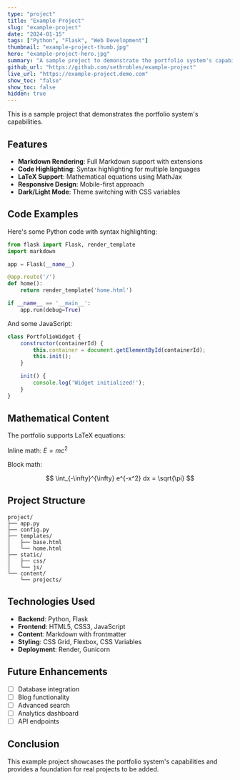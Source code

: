 ```yaml
---
type: "project"
title: "Example Project"
slug: "example-project"
date: "2024-01-15"
tags: ["Python", "Flask", "Web Development"]
thumbnail: "example-project-thumb.jpg"
hero: "example-project-hero.jpg"
summary: "A sample project to demonstrate the portfolio system's capabilities with Markdown rendering, code highlighting, and LaTeX support."
github_url: "https://github.com/sethrobles/example-project"
live_url: "https://example-project.demo.com"
show_toc: "false"
show_toc: false
hidden: true
---
```


This is a sample project that demonstrates the portfolio system's capabilities.

## Features

- **Markdown Rendering**: Full Markdown support with extensions
- **Code Highlighting**: Syntax highlighting for multiple languages
- **LaTeX Support**: Mathematical equations using MathJax
- **Responsive Design**: Mobile-first approach
- **Dark/Light Mode**: Theme switching with CSS variables

## Code Examples

Here's some Python code with syntax highlighting:

```python
from flask import Flask, render_template
import markdown

app = Flask(__name__)

@app.route('/')
def home():
    return render_template('home.html')

if __name__ == '__main__':
    app.run(debug=True)
```

And some JavaScript:

```javascript
class PortfolioWidget {
    constructor(containerId) {
        this.container = document.getElementById(containerId);
        this.init();
    }

    init() {
        console.log('Widget initialized!');
    }
}
```

## Mathematical Content

The portfolio supports LaTeX equations:

Inline math: $E = mc^2$

Block math:

$$
\int_{-\infty}^{\infty} e^{-x^2} dx = \sqrt{\pi}
$$

## Project Structure

```
project/
├── app.py
├── config.py
├── templates/
│   ├── base.html
│   └── home.html
├── static/
│   ├── css/
│   └── js/
└── content/
    └── projects/
```

## Technologies Used

- **Backend**: Python, Flask
- **Frontend**: HTML5, CSS3, JavaScript
- **Content**: Markdown with frontmatter
- **Styling**: CSS Grid, Flexbox, CSS Variables
- **Deployment**: Render, Gunicorn

## Future Enhancements

- [ ] Database integration
- [ ] Blog functionality
- [ ] Advanced search
- [ ] Analytics dashboard
- [ ] API endpoints

## Conclusion

This example project showcases the portfolio system's capabilities and provides a foundation for real projects to be added.
